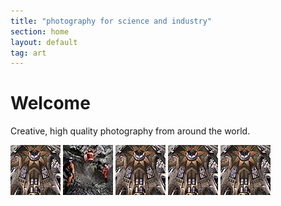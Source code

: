 ```yaml
---
title: "photography for science and industry"
section: home
layout: default
tag: art
---
```

Welcome
======================
Creative, high quality photography from around the world.

[![Architecture](assets/square/GSEL5D01CC.jpg)](portfolio/architecture "View our architectural images")
[![Industry](assets/square/GSKRCH143766.jpg)](portfolio/industry "View our industrial images")
[![Natural World](assets/square/GSEL5D01CC.jpg)](portfolio/natural-world "View our images of the natural world")
[![People](assets/square/GSEL5D01CC.jpg)](portfolio/people "View our images of people")
[![Science and Technology](assets/square/GSEL5D01CC.jpg)](portfolio/science-technology "View our science and technology images")


<!--
{% for image in site.categories.portfolio %}
<a href="./{{ image.url }}/"><img src="assets/square/{{ image.photo }}" alt="{{ image.title }}" style="margin: 5px" /></a>
{% endfor %}
-->